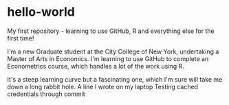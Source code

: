 # hello-world
My first repository - learning to use GitHub, R and everything else for the first time!

I'm a new Graduate student at the City College of New York, undertaking a Master of Arts in Economics.
I'm learning to use GitHub to complete an Econometrics course, which handles a lot of the work using R.

It's a steep learning curve but a fascinating one, which I'm sure will take me down a long rabbit hole.
A line I wrote on my laptop
Testing cached credentials through commit
